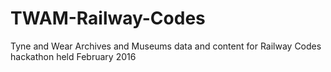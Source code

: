# TWAM-Railway-Codes
Tyne and Wear Archives and Museums data and content for Railway Codes hackathon held February 2016
